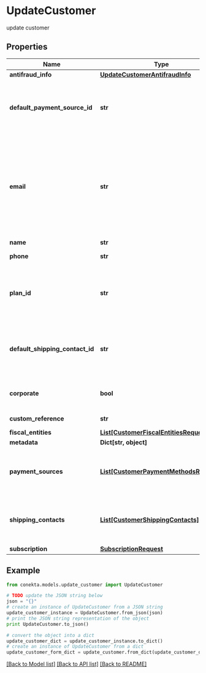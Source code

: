 # UpdateCustomer

update customer

## Properties
Name | Type | Description | Notes
------------ | ------------- | ------------- | -------------
**antifraud_info** | [**UpdateCustomerAntifraudInfo**](UpdateCustomerAntifraudInfo.md) |  | [optional] 
**default_payment_source_id** | **str** | It is a parameter that allows to identify in the response, the Conekta ID of a payment method (payment_id) | [optional] 
**email** | **str** | An email address is a series of customizable characters followed by a universal Internet symbol, the at symbol (@), the name of a host server, and a web domain ending (.mx, .com, .org, . net, etc). | [optional] 
**name** | **str** | Client&#39;s name | [optional] 
**phone** | **str** | Is the customer&#39;s phone number | [optional] 
**plan_id** | **str** | Contains the ID of a plan, which could together with name, email and phone create a client directly to a subscription | [optional] 
**default_shipping_contact_id** | **str** | It is a parameter that allows to identify in the response, the Conekta ID of the shipping address (shipping_contact) | [optional] 
**corporate** | **bool** | It is a value that allows identifying if the email is corporate or not. | [optional] [default to False]
**custom_reference** | **str** | It is an undefined value. | [optional] 
**fiscal_entities** | [**List[CustomerFiscalEntitiesRequest]**](CustomerFiscalEntitiesRequest.md) |  | [optional] 
**metadata** | **Dict[str, object]** |  | [optional] 
**payment_sources** | [**List[CustomerPaymentMethodsRequest]**](CustomerPaymentMethodsRequest.md) | Contains details of the payment methods that the customer has active or has used in Conekta | [optional] 
**shipping_contacts** | [**List[CustomerShippingContacts]**](CustomerShippingContacts.md) | Contains the detail of the shipping addresses that the client has active or has used in Conekta | [optional] 
**subscription** | [**SubscriptionRequest**](SubscriptionRequest.md) |  | [optional] 

## Example

```python
from conekta.models.update_customer import UpdateCustomer

# TODO update the JSON string below
json = "{}"
# create an instance of UpdateCustomer from a JSON string
update_customer_instance = UpdateCustomer.from_json(json)
# print the JSON string representation of the object
print UpdateCustomer.to_json()

# convert the object into a dict
update_customer_dict = update_customer_instance.to_dict()
# create an instance of UpdateCustomer from a dict
update_customer_form_dict = update_customer.from_dict(update_customer_dict)
```
[[Back to Model list]](../README.md#documentation-for-models) [[Back to API list]](../README.md#documentation-for-api-endpoints) [[Back to README]](../README.md)


